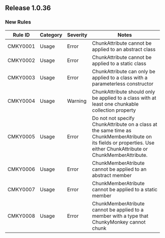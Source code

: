 ﻿## Release 1.0.36

### New Rules

Rule ID | Category | Severity | Notes
--------|----------|----------|--------------------
CMKY0001| Usage    | Error    | ChunkAttribute cannot be applied to an abstract class
CMKY0002| Usage    | Error    | ChunkAttribute cannot be applied to a static class
CMKY0003| Usage    | Error    | ChunkAttribute can only be applied to a class with a parameterless constructor
CMKY0004| Usage    | Warning  | ChunkAttribute should only be applied to a class with at least one chunkable collection property
CMKY0005| Usage    | Error    | Do not not specify ChunkAttribute on a class at the same time as ChunkMemberAtribute on its fields or properties. Use either ChunkAttribute or ChunkMemberAttribute.
CMKY0006| Usage    | Error    | ChunkMemberAtribute cannot be applied to an abstract member
CMKY0007| Usage    | Error    | ChunkMemberAtribute cannot be applied to a static member
CMKY0008| Usage    | Error    | ChunkMemberAtribute cannot be applied to a member with a type that ChunkyMonkey cannot chunk
